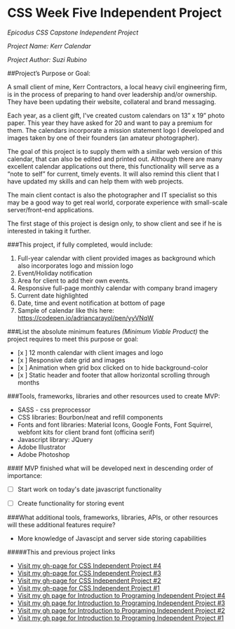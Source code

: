 # CSS Week Five Independent Project
_*Epicodus CSS Capstone Independent Project*_

_*Project Name: Kerr Calendar*_

_*Project Author: Suzi Rubino*_

##Project’s Purpose or Goal:

A small client of mine, Kerr Contractors, a local heavy civil engineering firm, is in the process of preparing to hand over leadership and/or ownership. They have been updating their website, collateral and brand messaging.

Each year, as a client gift, I've created custom calendars on 13” x  19” photo paper. This year they have asked for 20 and want to pay a premium for them. The calendars incorporate a mission statement logo I developed and images taken by one of their founders (an amateur photographer).

The goal of this project is to supply them with a similar web version of this calendar, that can also be edited and printed out.  Although there are many excellent calendar applications out there, this functionality will serve as a “note to self” for current, timely events. It will also remind this client that I have updated my skills and can help them with web projects.

The main client contact is also the photographer and IT specialist so this may be a good way to get real world, corporate experience with small-scale server/front-end applications.

The first stage of this project is design only, to show client and see if he is interested in taking it further.


###This project, if fully completed, would include:

1. Full-year calendar with client provided images as background which also incorporates logo and mission logo
2. Event/Holiday notification
3. Area for client to add their own events.
4. Responsive full-page monthly calendar with company brand imagery
5. Current date highlighted
6. Date, time and event notification at bottom of page
7. Sample of calendar like this here: https://codepen.io/adriancarayol/pen/yyVNqW


###List the absolute minimum features _*(Minimum Viable Product)*_ the project requires to meet this purpose or goal:

- [x ] 12 month calendar with client images and logo
- [x ] Responsive date grid and images
- [x ] Animation when grid box clicked on to hide background-color
- [x ] Static header and footer that allow horizontal scrolling through months



###Tools, frameworks, libraries and other resources used to create MVP:

- SASS - css preprocessor
- CSS libraries: Bourbon/neat and refill components
- Fonts and font libraries: Material Icons, Google Fonts, Font Squirrel, webfont kits for client brand font (officina serif)
- Javascript library: JQuery
- Adobe Illustrator
- Adobe Photoshop

###If MVP finished what will be developed next in descending order of importance:

- [ ] Start work on today's date javascript functionality

- [ ] Create functionality for storing event


###What additional tools, frameworks, libraries, APIs, or other resources will these additional features require?

- More knowledge of Javascipt and server side storing capabilities

#####This and previous project links
* [Visit my gh-page for CSS Independent Project #4](https://rawgit.com/suzirubi/kerrWebCalendar/master/index.html)
* [Visit my gh-page for CSS Independent Project #3](https://rawgit.com/suzirubi/tarot/master/index.html)
* [Visit my gh-page for CSS Independent Project #2](https://rawgit.com/suzirubi/thinkGoogle/master/index.html)
* [Visit my gh-page for CSS Independent Project #1](https://rawgit.com/suzirubi/climbing/master/index.html)
* [Visit my gh page for Introduction to Programing Independent Project #4](https://rawgit.com/suzirubi/pizza/master/index.html)
* [Visit my gh page for Introduction to Programing Independent Project #3](https://rawgit.com/suzirubi/ping-pong/master/index.html)
* [Visit my gh page for Introduction to Programing Independent Project #2](https://rawgit.com/suzirubi/Independent-Project-Week-2/master/index.html)
* [Visit my gh page for Introduction to Programing Independent Project #1](https://rawgit.com/suzirubi/portfolioFix/master/index.html)
